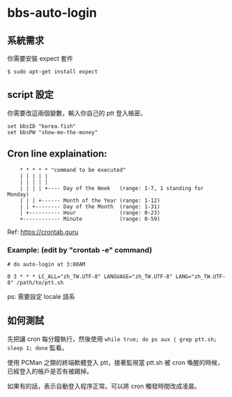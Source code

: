 # bbs-auto-login

## 系統需求

你需要安裝 expect 套件

	$ sudo apt-get install expect

## script 設定

你需要改這兩個變數，輸入你自己的 ptt 登入帳密。

    set bbsID "korea.fish"
    set bbsPW "show-me-the-money"


## Cron line explaination:

		* * * * * "command to be executed"
		| | | | |
		| | | | |
		| | | | +---- Day of the Week   (range: 1-7, 1 standing for Monday)
		| | | +------ Month of the Year (range: 1-12)
		| | +-------- Day of the Month  (range: 1-31)
		| +---------- Hour              (range: 0-23)
		+------------ Minute            (range: 0-59)

Ref: https://crontab.guru

### Example: (edit by "crontab -e" command)

	# do auto-login at 3:00AM

	0 3 * * * LC_ALL="zh_TW.UTF-8" LANGUAGE="zh_TW.UTF-8" LANG="zh_TW.UTF-8" /path/to/ptt.sh

ps: 需要設定 locale 語系


## 如何測試

先把讓 cron 每分鐘執行，然後使用 `while true; do ps aux | grep ptt.sh; sleep 1; done` 監看。

使用 PCMan 之類的終端軟體登入 ptt，接著監視當 ptt.sh 被 cron 喚醒的時候，已經登入的帳戶是否有被踢掉。

如果有的話，表示自動登入程序正常。可以將 cron 觸發時間改成凌晨。
